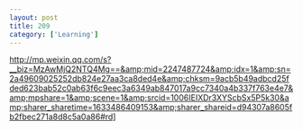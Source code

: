 ```yaml
---
layout: post
title: 209
category: ['Learning']
---
```


http://mp.weixin.qq.com/s?__biz=MzAwMjQ2NTQ4Mg==&amp;mid=2247487724&amp;idx=1&amp;sn=2a49609025252db824e27aa3ca8ded4e&amp;chksm=9acb5b49adbcd25fded623bab52c0ab63f6c9eec3a6349ab847017a9cc7340a4b337f763e4e7&amp;mpshare=1&amp;scene=1&amp;srcid=1006IEIXDr3XYScbSx5P5k30&amp;sharer_sharetime=1633486409153&amp;sharer_shareid=d94307a8605fb2fbec271a8d8c5a0a86#rd]


